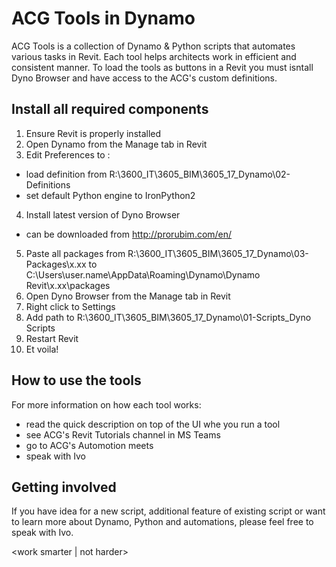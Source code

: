 # ACG Tools in Dynamo


ACG Tools is a collection of Dynamo & Python scripts that automates various tasks in Revit. Each tool helps architects work in efficient and consistent manner. To load the tools as buttons in a Revit you must isntall Dyno Browser and have access to the ACG's custom definitions.

## Install all required components

1. Ensure Revit is properly installed
2. Open Dynamo from the Manage tab in Revit
3. Edit Preferences to :
  - load definition from R:\3600_IT\3605_BIM\3605_17_Dynamo\02-Definitions
  - set default Python engine to IronPython2
4. Install latest version of Dyno Browser
  - can be downloaded from http://prorubim.com/en/
5. Paste all packages from R:\3600_IT\3605_BIM\3605_17_Dynamo\03-Packages\x.xx to
   C:\Users\user.name\AppData\Roaming\Dynamo\Dynamo Revit\x.xx\packages
6. Open Dyno Browser from the Manage tab in Revit
7. Right click to Settings
8. Add path to R:\3600_IT\3605_BIM\3605_17_Dynamo\01-Scripts\_Dyno Scripts
9. Restart Revit
10. Et voila!

## How to use the tools

For more information on how each tool works:
  - read the quick description on top of the UI whe you run a tool
  - see ACG's Revit Tutorials channel in MS Teams
  - go to ACG's Automotion meets
  - speak with Ivo

## Getting involved

If you have idea for a new script, additional feature of existing script or want to learn more about Dynamo, Python and automations, please feel free to speak with Ivo.

<work smarter | not harder>
